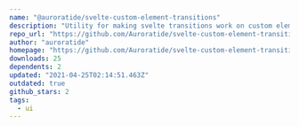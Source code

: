 ```yaml
---
name: "@auroratide/svelte-custom-element-transitions"
description: "Utility for making svelte transitions work on custom elements"
repo_url: "https://github.com/Auroratide/svelte-custom-element-transitions"
author: "auroratide"
homepage: "https://github.com/Auroratide/svelte-custom-element-transitions#readme"
downloads: 25
dependents: 2
updated: "2021-04-25T02:14:51.463Z"
outdated: true
github_stars: 2
tags: 
  - ui
---
```

